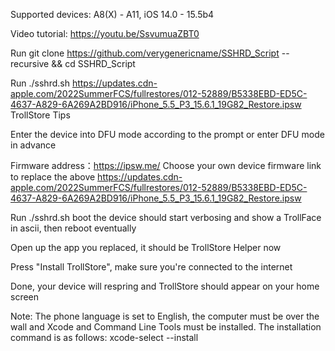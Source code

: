 Supported devices: A8(X) - A11, iOS 14.0 - 15.5b4

Video tutorial: https://youtu.be/SsvumuaZBT0

Run git clone https://github.com/verygenericname/SSHRD_Script --recursive && cd SSHRD_Script

Run ./sshrd.sh https://updates.cdn-apple.com/2022SummerFCS/fullrestores/012-52889/B5338EBD-ED5C-4637-A829-6A269A2BD916/iPhone_5.5_P3_15.6.1_19G82_Restore.ipsw TrollStore Tips

Enter the device into DFU mode according to the prompt or enter DFU mode in advance

Firmware address：https://ipsw.me/ Choose your own device firmware link to replace the above https://updates.cdn-apple.com/2022SummerFCS/fullrestores/012-52889/B5338EBD-ED5C-4637-A829-6A269A2BD916/iPhone_5.5_P3_15.6.1_19G82_Restore.ipsw

Run ./sshrd.sh boot the device should start verbosing and show a TrollFace in ascii, then reboot eventually

Open up the app you replaced, it should be TrollStore Helper now

Press "Install TrollStore", make sure you're connected to the internet

Done, your device will respring and TrollStore should appear on your home screen

Note: The phone language is set to English, the computer must be over the wall and Xcode and Command Line Tools must be installed. The installation command is as follows: xcode-select --install
